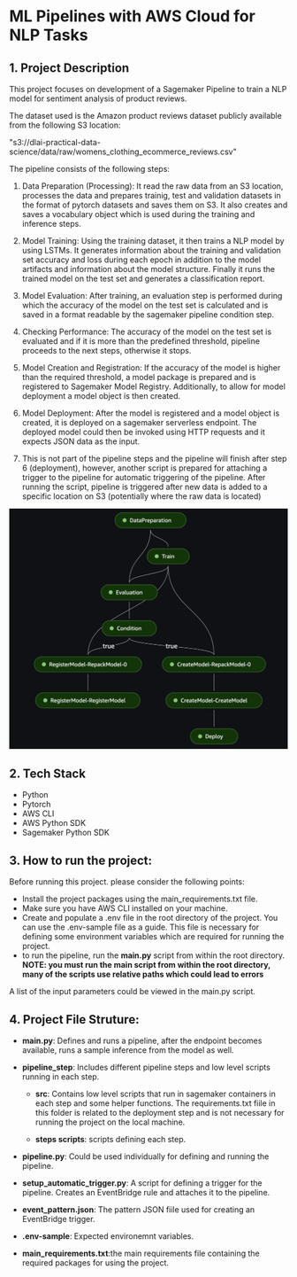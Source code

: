 # ML Pipelines with AWS Cloud for NLP Tasks

## 1. Project Description
This project focuses on development of a Sagemaker Pipeline to train a NLP model for sentiment analysis of product reviews.


The dataset used is the Amazon product reviews dataset publicly available from the following S3 location: 

"s3://dlai-practical-data-science/data/raw/womens_clothing_ecommerce_reviews.csv"

The pipeline consists of the following steps:

1. Data Preparation (Processing): It read the raw data from an S3 location, processes the data and prepares trainig, test and validation datasets in the format of pytorch datasets and saves them on S3. It also creates and saves a vocabulary object which is used during the training and inference steps. 

2. Model Training: Using the training dataset, it then trains a NLP model by using LSTMs. It generates information about the training and validation set accuracy and loss during each epoch in addition to the model artifacts and information about the model structure. Finally it runs the trained model on the test set and generates a classification report. 

3. Model Evaluation: After training, an evaluation step is performed during which the accuracy of the model on the test set is calculated and is saved in a format readable by the sagemaker pipeline condition step. 

4. Checking Performance: The accuracy of the model on the test set is evaluated and if it is more than the predefined threshold, pipeline proceeds to the next steps, otherwise it stops. 

5. Model Creation and Registration: If the accuracy of the model is higher than the required threshold, a model package is prepared and is registered to Sagemaker Model Registry. Additionally, to allow for model deployment a model object is then created. 

6. Model Deployment: After the model is registered and a model object is created, it is deployed on a sagemaker serverless endpoint. The deployed model could then be invoked using HTTP requests and it expects JSON data as the input.

7. This is not part of the pipeline steps and the pipeline will finish after step 6 (deployment), however, another script is prepared for attaching a trigger to the pipeline for automatic triggering of the pipeline. After running the script, pipeline is triggered after new data is added to a specific location on S3 (potentially where the raw data is located)

<img src="./pipeline.png" style="margin-top:50">

## 2. Tech Stack
 - Python
 - Pytorch
 - AWS CLI
 - AWS Python SDK
 - Sagemaker Python SDK

## 3. How to run the project: 
Before running this project. please consider the following points: 
- Install the project packages using the main_requirements.txt file.
- Make sure you have AWS CLI installed on your machine.
- Create and populate a .env file in the root directory of the project. You can use the .env-sample file as a guide. This file is necessary for defining some environment variables which are required for running the project. 
- to run the pipeline, run the <b>main.py</b> script from within the root directory. 
<b>NOTE: you must run the main script from within the root directory, many of the scripts use relative paths which could lead to errors</b>

A list of the input parameters could be viewed in the main.py script.

## 4. Project File Struture:

- <b>main.py</b>: Defines and runs a pipeline, after the endpoint becomes available, runs a sample inference from the model as well. 

- <b>pipeline_step</b>: Includes different pipeline steps and low level scripts running in each step. 
    - <b>src</b>: Contains low level scripts that run in sagemaker containers in each step and some helper functions. The requirements.txt fiile in this folder is related to the deployment step and is not necessary for running the project on the local machine.

    - <b>steps scripts</b>: scripts defining each step. 

- <b>pipeline.py</b>: Could be used individually for defining and running the pipeline. 

- <b>setup_automatic_trigger.py</b>: A script for defining a trigger for the pipeline. Creates an EventBridge rule and attaches it to the pipeline. 

- <b>event_pattern.json</b>: The pattern JSON fiile used for creating an EventBridge trigger. 

- <b>.env-sample</b>: Expected environemnt variables. 

- <b>main_requirements.txt</b>:the main requirements file containing the required packages for using the project.    

